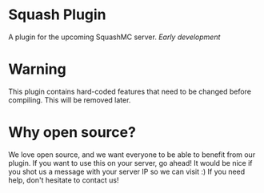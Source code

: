 # Squash Plugin
A plugin for the upcoming SquashMC server. *Early development*
# Warning
This plugin contains hard-coded features that need to be changed before compiling.
This will be removed later.
# Why open source?
We love open source, and we want everyone to be able to benefit from our plugin.
If you want to use this on your server, go ahead! It would be nice if you shot us a message with your server IP so we can visit :)
If you need help, don't hesitate to contact us!